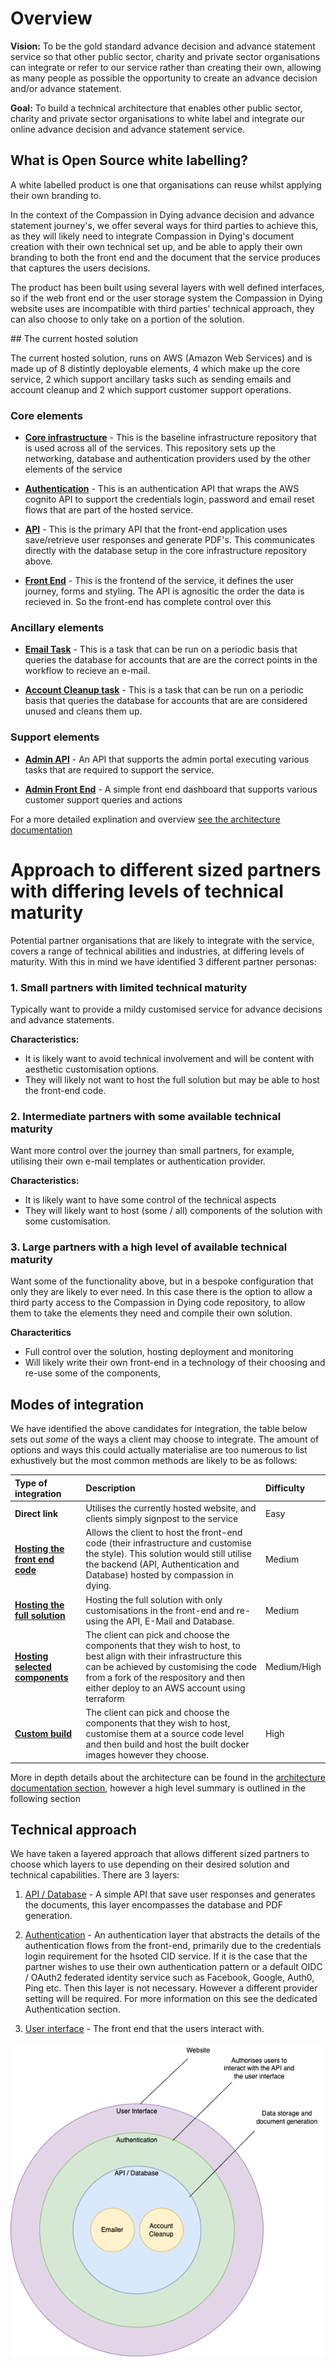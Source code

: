# Overview

**Vision:** To be the gold standard advance decision and advance statement service so that other public sector, charity and private sector organisations can integrate or refer to our service rather than creating their own, allowing as many people as possible the opportunity to create an advance decision and/or advance statement.

**Goal:** To build a technical architecture that enables other public sector, charity and private sector organisations to white label and integrate our online advance decision and advance statement service.


## What is Open Source white labelling? 

A white labelled product is one that organisations can reuse whilst applying their own branding to.

In the context of the Compassion in Dying advance decision and advance statement journey's, we offer several ways for third parties to achieve this, as they will likely need to integrate Compassion in Dying's document creation with their own technical set up, and be able to apply their own branding to both the front end and the document that the service produces that captures the users decisions.

The product has been built using several layers with well defined interfaces, so if the web front end or the user storage system the Compassion in Dying website uses are incompatible with third parties' technical approach, they can also choose to only take on a portion of the solution.


## The current hosted solution

The current hosted solution, runs on AWS (Amazon Web Services) and is made up of 8 distintly deployable elements, 4 which make up the core service, 2 which support ancillary tasks such as sending emails and account cleanup and 2 which support customer support operations.

### Core elements

- **[Core infrastructure](https://www.github.com/Compassion-in-Dying/core_infrastructure)** - This is the baseline infrastructure repository that is used across all of the services. This repository sets up the networking, database and authentication providers used by the other elements of the service

- **[Authentication](https://www.github.com/Compassion-in-Dying/choices_auth)** - This is an authentication API that wraps the AWS cognito API to support the credentials login, password and email reset flows that are part of the hosted service.

- **[API](https://www.github.com/Compassion-in-Dying/choices_api)** - This is the primary API that the front-end application uses save/retrieve user responses and generate PDF's. This communicates directly with the database setup in the core infrastructure repository above.

- **[Front End](https://www.github.com/Compassion-in-Dying/choices_frontend)** - This is the frontend of the service, it defines the user journey, forms and styling. The API is agnositic the order the data is recieved in. So the front-end has complete control over this

### Ancillary elements

- **[Email Task](https://www.github.com/Compassion-in-Dying/email_task)** - This is a task that can be run on a periodic basis that queries the database for accounts that are are the correct points in the workflow to recieve an e-mail.

- **[Account Cleanup task](https://www.github.com/Compassion-in-Dying/account_deletion_task)** - This is a task that can be run on a periodic basis that queries the database for accounts that are are considered unused and cleans them up.

### Support elements

- **[Admin API](https://www.github.com/Compassion-in-Dying/admin_portal_api)** - An API that supports the admin portal executing various tasks that are required to support the service.

- **[Admin Front End](https://www.github.com/Compassion-in-Dying/admin_portal)** - A simple front end dashboard that supports various customer support queries and actions 

For a more detailed explination and overview [see the architecture documentation](https://github.com/Compassion-in-Dying/documentation/tree/main/architecture)

# Approach to different sized partners with differing levels of technical maturity

Potential partner organisations that are likely to integrate with the service, covers a range of technical abilities and industries, at differing levels of maturity. With this in mind we have identified 3 different partner personas:


### 1. **Small partners with limited technical maturity** 

Typically want to provide a mildy customised service for advance decisions and advance statements.

**Characteristics:**
* It is likely want to avoid technical involvement and will be content with aesthetic customisation options.
* They will likely not want to host the full solution but may be able to host the front-end code. 


### 2. **Intermediate partners with some available technical maturity** 

Want more control over the journey than small partners, for example, utilising their own e-mail templates or authentication provider.

**Characteristics:**
* It is likely want to have some control of the technical aspects
* They will likely want to host (some / all) components of the solution with some customisation.

### 3. **Large partners with a high level of available technical maturity**

Want some of the functionality above, but in a bespoke configuration that only they are likely to ever need. In this case there is the option to allow a third party access to the Compassion in Dying code repository, to allow them to take the elements they need and compile their own solution.

**Characteritics**
* Full control over the solution, hosting deployment and monitoring
* Will likely write their own front-end in a technology of their choosing and re-use some of the components,

## Modes of integration

We have identified the above candidates for integration, the table below sets out *some* of the ways a client may choose to integrate. The amount of options and ways this could actually materialise are too numerous to list exhustively but the most common methods are likely to be as follows:

| Type of integration | Description | Difficulty |
|:----------------|:------------|:-----------|
| **Direct link** | Utilises the currently hosted website, and clients simply signpost to the service | Easy |
| **[Hosting the front end code](https://github.com/Compassion-in-Dying/documentation/blob/main/white-labelling/3_Hosting.md)** | Allows the client to host the front-end code (their infrastructure and customise the style). This solution would still utilise the backend (API, Authentication and Database) hosted by compassion in dying. | Medium |   
| **[Hosting the full solution](https://github.com/Compassion-in-Dying/documentation/blob/main/white-labelling/3_Hosting.md)** | Hosting the full solution with only customisations in the front-end and re-using the API, E-Mail and Database. | Medium |
| **[Hosting selected components](https://github.com/Compassion-in-Dying/documentation/blob/main/white-labelling/3_Hosting.md)** | The client can pick and choose the components that they wish to host, to best align with their infrastructure this can be achieved by customising the code from a fork of the respository and then either deploy to an AWS account using terraform | Medium/High |
| **[Custom build](https://github.com/Compassion-in-Dying/documentation/blob/main/white-labelling/3_Hosting.md)** | The client can pick and choose the components that they wish to host, customise them at a source code level and then build and host the built docker images however they choose. | High |

More in depth details about the architecture can be found in the [architecture documentation section](https://github.com/Compassion-in-Dying/documentation/blob/main/architecture), however a high level summary is outlined in the following section

## Technical approach

We have taken a layered approach that allows different sized partners to choose which layers to use depending on their desired solution and
technical capabilities. There are 3 layers:

1.  [API / Database](https://www.github.com/Compassion-in-Dying/choices_api) - A simple API that save user responses and generates the documents, this layer encompasses the database and PDF generation.

2.  [Authentication](https://www.github.com/Compassion-in-Dying/auth_api) - An authentication layer that abstracts the details of the authentication flows from the front-end, primarily due to the credentials login requirement for the hsoted CID service. If it is the case that the partner wishes to use their own authentication pattern or a default OIDC / OAuth2 federated identity service such as Facebook, Google, Auth0, Ping etc. Then this layer is not necessary. However a different provider setting will be required. For more information on this see the dedicated Authentication section. 

3.  [User interface](https://www.github.com/Compassion-in-Dying/choices_frontend) - The front end that the users interact with.


![Architectural Layers](./images/Architecture-Layers.png)
